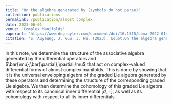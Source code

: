 ```yaml
---
title: "On the algebra generated by (symbols do not parse)"
collection: publications
permalink: /publication/almost_complex
date: 2023-06-01
venue: 'Complex Manifolds'
paperurl: 'https://www.degruyter.com/document/doi/10.1515/coma-2022-0149/html'
citation: 'S. Auyeung, J. Guu, J. Hu, (2023). &quot;On the algebra generated by $\bar{\mu},\bar{\partial},\partial,\mu$.&quot; <i>Complex Manifolds</i>. 10(1).'
---
```

In this note, we determine the structure of the associative algebra generated by the differential operators
and $\bar{\mu},\bar{\partial},\partial,\mu$ that act on complex-valued differential forms of almost complex manifolds. 
This is done by showing that it is the universal enveloping algebra of the graded Lie algebra generated by these operators 
and determining the structure of the corresponding graded Lie algebra. We then determine the cohomology of this graded Lie 
algebra with respect to its canonical inner differential $[d,−]$, as well as its cohomology with respect to all its inner differentials.
